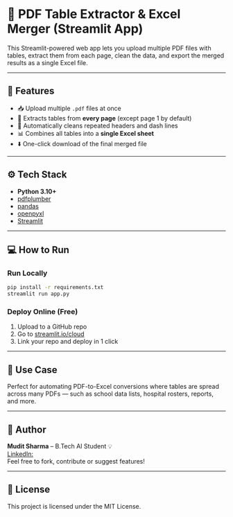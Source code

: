 
# 📄 PDF Table Extractor & Excel Merger (Streamlit App)

This Streamlit-powered web app lets you upload multiple PDF files with tables, extract them from each page, clean the data, and export the merged results as a single Excel file.

---

## 🚀 Features

- 📥 Upload multiple `.pdf` files at once
- 📄 Extracts tables from **every page** (except page 1 by default)
- 🧹 Automatically cleans repeated headers and dash lines
- 📊 Combines all tables into a **single Excel sheet**
- ⬇️ One-click download of the final merged file

---

## ⚙️ Tech Stack

- **Python 3.10+**
- [pdfplumber](https://pypi.org/project/pdfplumber/)
- [pandas](https://pandas.pydata.org/)
- [openpyxl](https://pypi.org/project/openpyxl/)
- [Streamlit](https://streamlit.io/)

---

## 💻 How to Run

### Run Locally
```bash
pip install -r requirements.txt
streamlit run app.py
```

### Deploy Online (Free)
1. Upload to a GitHub repo
2. Go to [streamlit.io/cloud](https://streamlit.io/cloud)
3. Link your repo and deploy in 1 click

---

## 🎯 Use Case

Perfect for automating PDF-to-Excel conversions where tables are spread across many PDFs — such as school data lists, hospital rosters, reports, and more.

---

## 👤 Author

**Mudit Sharma** – B.Tech AI Student 💡  
[LinkedIn: ](https://www.linkedin.com/in/muditsharma-)  
Feel free to fork, contribute or suggest features!

---

## 📜 License

This project is licensed under the MIT License.
